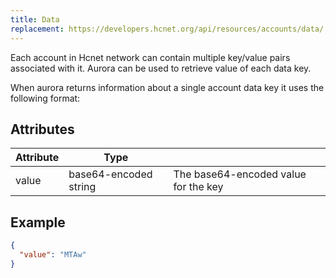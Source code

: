 ```yaml
---
title: Data
replacement: https://developers.hcnet.org/api/resources/accounts/data/
---
```


Each account in Hcnet network can contain multiple key/value pairs associated with it. Aurora can be used to retrieve value of each data key.

When aurora returns information about a single account data key it uses the following format:

## Attributes

| Attribute | Type | | 
| --- | --- | --- |
| value | base64-encoded string | The base64-encoded value for the key |

## Example

```json
{
  "value": "MTAw"
}
```
